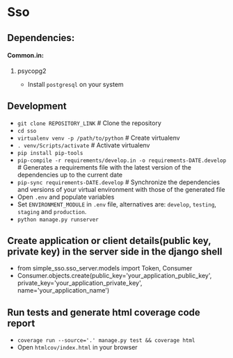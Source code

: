 # Sso

## Dependencies:

#### Common.in:

1. psycopg2

    - Install `postgresql` on your system

## Development

- `git clone REPOSITORY_LINK` # Clone the repository
- `cd sso`
- `virtualenv venv -p /path/to/python` # Create virtualenv
- `. venv/Scripts/activate` # Activate virtualenv
- `pip install pip-tools`
- `pip-compile -r requirements/develop.in -o requirements-DATE.develop` # Generates a requirements file with the latest version of the dependencies up to the current date
- `pip-sync requirements-DATE.develop` # Synchronize the dependencies and versions of your virtual environment with those of the generated file
- Open `.env` and populate variables
- Set `ENVIRONMENT_MODULE` in `.env` file, alternatives are: `develop`, `testing`, `staging` and `production`.
- `python manage.py runserver`

## Create application or client details(public key, private key) in the server side in the django shell

- from simple_sso.sso_server.models import Token, Consumer
- Consumer.objects.create(public_key='your_application_public_key', private_key='your_application_private_key', name='your_application_name')

## Run tests and generate html coverage code report

- `coverage run --source='.' manage.py test && coverage html`
- Open `htmlcov/index.html` in your browser
